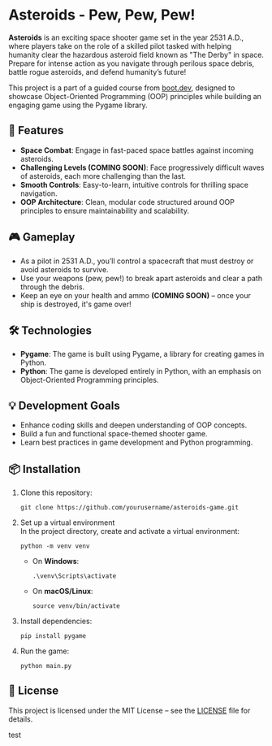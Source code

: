 # Asteroids - Pew, Pew, Pew!

**Asteroids** is an exciting space shooter game set in the year 2531 A.D., where players take on the role of a skilled pilot tasked with helping humanity clear the hazardous asteroid field known as "The Derby" in space. Prepare for intense action as you navigate through perilous space debris, battle rogue asteroids, and defend humanity’s future!

This project is a part of a guided course from [boot.dev](https://boot.dev), designed to showcase Object-Oriented Programming (OOP) principles while building an engaging game using the Pygame library.

## 🚀 Features

- **Space Combat**: Engage in fast-paced space battles against incoming asteroids.
- **Challenging Levels (COMING SOON)**: Face progressively difficult waves of asteroids, each more challenging than the last.
- **Smooth Controls**: Easy-to-learn, intuitive controls for thrilling space navigation.
- **OOP Architecture**: Clean, modular code structured around OOP principles to ensure maintainability and scalability.

## 🎮 Gameplay

- As a pilot in 2531 A.D., you’ll control a spacecraft that must destroy or avoid asteroids to survive.
- Use your weapons (pew, pew!) to break apart asteroids and clear a path through the debris.
- Keep an eye on your health and ammo **(COMING SOON)** – once your ship is destroyed, it's game over!

## 🛠️ Technologies

- **Pygame**: The game is built using Pygame, a library for creating games in Python.
- **Python**: The game is developed entirely in Python, with an emphasis on Object-Oriented Programming principles.

## 💡 Development Goals

- Enhance coding skills and deepen understanding of OOP concepts.
- Build a fun and functional space-themed shooter game.
- Learn best practices in game development and Python programming.

## 📦 Installation

1. Clone this repository:
   ``` 
   git clone https://github.com/yourusername/asteroids-game.git
   ```

2. Set up a virtual environment  
In the project directory, create and activate a virtual environment:
   ``` 
   python -m venv venv
   ```
   - On **Windows**:
     ``` 
     .\venv\Scripts\activate
     ```
   - On **macOS/Linux**:
     ``` 
     source venv/bin/activate
     ```

3. Install dependencies:
   ``` 
   pip install pygame
   ```

4. Run the game:
   ``` 
   python main.py
   ```

## 📄 License

This project is licensed under the MIT License – see the [LICENSE](LICENSE) file for details.

test
